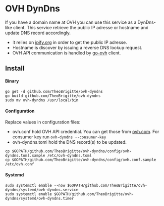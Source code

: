 # OVH DynDns

If you have a domain name at OVH you can use this service as a DynDns-like client.
This service retrieve the public IP adresse or hostname and update DNS record accordingly.

- It relies on [ipify.org][1] in order to get the public IP adresse.
- Hostname is discover by issuing a reverse DNS lookup request.
- OVH API communication is handled by [go-ovh][2] client.

## Install

#### Binary

```
go get -d github.com/TheoBrigitte/ovh-dyndns
go build github.com/TheoBrigitte/ovh-dyndns
sudo mv ovh-dyndns /usr/local/bin
```

#### Configuration

Replace values in configuration files:
* ovh.conf hold OVH API credential. You can get those from [ovh.com][3]. For consumer key run `ovh-dyndns --consumer-key`
* ovh-dyndns.toml hold the DNS record(s) to be updated.

```
cp $GOPATH/github.com/TheoBrigitte/ovh-dyndns/config/ovh-dyndns.toml.sample /etc/ovh-dyndns.toml
cp $GOPATH/github.com/TheoBrigitte/ovh-dyndns/config/ovh.conf.sample /etc/ovh.conf
```

#### Systemd
```
sudo systemctl enable --now $GOPATH/github.com/TheoBrigitte/ovh-dyndns/systemd/ovh-dyndns.service
sudo systemctl enable $GOPATH/github.com/TheoBrigitte/ovh-dyndns/systemd/ovh-dyndns.timer
```

[1]: https://www.ipify.org/
[2]: https://github.com/ovh/go-ovh/
[3]: https://api.ovh.com/g934.first_step_with_api